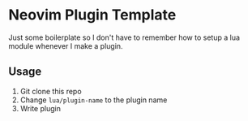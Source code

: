 # Neovim Plugin Template

Just some boilerplate so I don't have to remember how to setup a lua module whenever I make a plugin.

## Usage

1. Git clone this repo
2. Change `lua/plugin-name` to the plugin name
3. Write plugin
